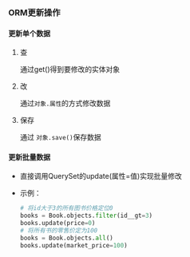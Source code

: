 ### ORM更新操作

#### 更新单个数据

1. 查

   通过get()得到要修改的实体对象

2. 改

   通过`对象.属性`的方式修改数据

3. 保存

   通过 `对象.save()`保存数据

#### 更新批量数据

- 直接调用QuerySet的update(属性=值)实现批量修改

- 示例：

  ```python
  # 将id大于3的所有图书价格定位0
  books = Book.objects.filter(id__gt=3)
  books.update(price=0)
  # 将所有书的零售价定为100
  books = Book.objects.all()
  books.update(market_price=100)
  ```

  